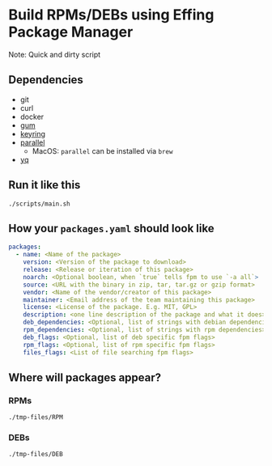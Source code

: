 # Build RPMs/DEBs using Effing Package Manager

Note: Quick and dirty script

## Dependencies

- git
- curl
- docker
- [gum](https://github.com/charmbracelet/gum)
- [keyring](https://github.com/jaraco/keyring)
- [parallel](https://www.gnu.org/software/parallel/)
  - MacOS: `parallel` can be installed via `brew`
- [yq](https://github.com/mikefarah/yq)

## Run it like this

```shell
./scripts/main.sh
```

## How your `packages.yaml` should look like

```yaml
packages:
  - name: <Name of the package>
    version: <Version of the package to download>
    release: <Release or iteration of this package>
    noarch: <Optional boolean, when `true` tells fpm to use `-a all`>
    source: <URL with the binary in zip, tar, tar.gz or gzip format>
    vendor: <Name of the vendor/creator of this package>
    maintainer: <Email address of the team maintaining this package>
    license: <License of the package. E.g. MIT, GPL>
    description: <one line description of the package and what it does>
    deb_dependencies: <Optional, list of strings with debian dependencies>
    rpm_dependencies: <Optional, list of strings with rpm dependencies>
    deb_flags: <Optional, list of deb specific fpm flags>
    rpm_flags: <Optional, list of rpm specific fpm flags>
    files_flags: <List of file searching fpm flags>
```

## Where will packages appear?

### RPMs

```shell
./tmp-files/RPM
```

### DEBs

```shell
./tmp-files/DEB
```
